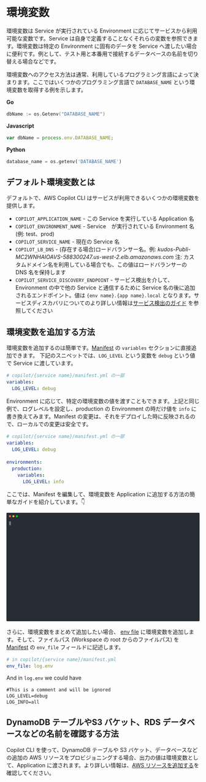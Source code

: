 # 環境変数

環境変数は Service が実行されている Environment に応じてサービスから利用可能な変数です。Service は自身で定義することなくそれらの変数を参照できます。環境変数は特定の Environment に固有のデータを Service へ渡したい場合に便利です。例として、テスト用と本番用で接続するデータベースの名前を切り替える場合などです。

環境変数へのアクセス方法は通常、利用しているプログラミング言語によって決まります。ここではいくつかのプログラミング言語で `DATABASE_NAME` という環境変数を取得する例を示します。

__Go__
```go
dbName := os.Getenv("DATABASE_NAME")
```

__Javascript__
```javascript
var dbName = process.env.DATABASE_NAME;
```

__Python__
```python
database_name = os.getenv('DATABASE_NAME')
```

## デフォルト環境変数とは

デフォルトで、AWS Copilot CLI はサービスが利用できるいくつかの環境変数を提供します。

* `COPILOT_APPLICATION_NAME` - この Service を実行している Application 名 
* `COPILOT_ENVIRONMENT_NAME` - Service　が実行されている Environment 名(例: test、prod)
* `COPILOT_SERVICE_NAME` - 現在の Service 名
* `COPILOT_LB_DNS` - (存在する場合)ロードバランサー名。例: _kudos-Publi-MC2WNHAIOAVS-588300247.us-west-2.elb.amazonaws.com_ 注: カスタムドメイン名を利用している場合でも、この値はロードバランサーの DNS 名を保持します
* `COPILOT_SERVICE_DISCOVERY_ENDPOINT` - サービス検出を介して、Environment の中で他の Service と通信するために Service 名の後に追加されるエンドポイント。値は `{env name}.{app name}.local` となります。サービスディスカバリについてのより詳しい情報は[サービス検出のガイド](../developing/service-discovery.ja.md) を参照してください

## 環境変数を追加する方法

環境変数を追加するのは簡単です。[Manifest](../manifest/overview.ja.md) の `variables` セクションに直接追加できます。 下記のスニペットでは、`LOG_LEVEL` という変数を `debug` という値で Service に渡しています。

```yaml
# copilot/{service name}/manifest.yml の一部
variables:                    
  LOG_LEVEL: debug
```

Environment に応じて、特定の環境変数の値を渡すこともできます。上記と同じ例で、ログレベルを設定し、production の Environment の時だけ値を `info` に書き換えてみます。Manifest の変更は、それをデプロイした時に反映されるので、ローカルでの変更は安全です。

```yaml
# copilot/{service name}/manifest.yml の一部
variables:                    
  LOG_LEVEL: debug

environments:
  production:
    variables:
      LOG_LEVEL: info
```

ここでは、Manifest を編集して、環境変数を Application に追加する方法の簡単なガイドを紹介しています。👇

![Editing the manifest to add env vars](https://raw.githubusercontent.com/kohidave/ecs-cliv2-demos/master/env-vars-edit.svg?sanitize=true)

さらに、環境変数をまとめて追加したい場合、 [env file](https://docs.aws.amazon.com/ja_jp/AmazonECS/latest/developerguide/taskdef-envfiles.html#taskdef-envfiles-considerations) に環境変数を追加します。そして、ファイルパス (Workspace の root からのファイルパス) を [Manifest](../manifest/overview.ja.md) の `env_file` フィールドに記述します。

```yaml
# in copilot/{service name}/manifest.yml
env_file: log.env
```

And in `log.env` we could have
```
#This is a comment and will be ignored
LOG_LEVEL=debug
LOG_INFO=all
```

## DynamoDB テーブルやS3 バケット、RDS データベースなどの名前を確認する方法

Copilot CLI を使って、DynamoDB テーブルや S3 バケット、データベースなどの追加の AWS リソースをプロビジョニングする場合、出力の値は環境変数として、Application に渡されます。より詳しい情報は、[AWS リソースを追加する](../developing/addons/modeling.ja.md)を確認してください。
